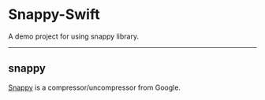 # Snappy-Swift

A demo project for using snappy library.

---

## snappy

[Snappy](https://github.com/google/snappy) is a compressor/uncompressor from Google.



